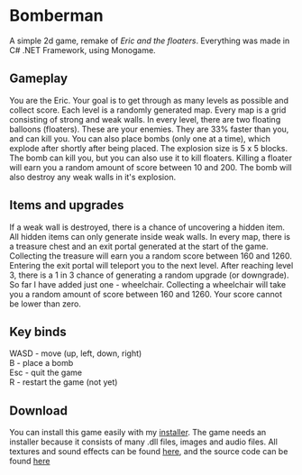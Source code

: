 # Bomberman

A simple 2d game, remake of *Eric and the floaters*.
Everything was made in C# .NET Framework, using Monogame.

## Gameplay

You are the Eric. Your goal is to get through as many
levels as possible and collect score. Each level is
a randomly generated map. Every map is a grid consisting of 
strong and weak walls. In every level, there are two
floating balloons (floaters). These are your enemies.
They are 33% faster than you, and can kill you.
You can also place bombs (only one at a time),
which explode after shortly after being placed. The explosion size
is 5 x 5 blocks. The bomb can kill you, but you can also use
it to kill floaters. Killing a floater will earn you
a random amount of score between 10 and 200.
The bomb will also destroy any weak walls in it's explosion.

## Items and upgrades

If a weak wall is destroyed, there is a chance of uncovering
a hidden item. All hidden items can only generate inside weak walls.
In every map, there is a treasure chest
and an exit portal generated at the start of the game.
Collecting the treasure will earn you a random score between
160 and 1260. Entering the exit portal will teleport you to
the next level. After reaching level 3, there is a 1 in 3 chance
of generating a random upgrade (or downgrade). So far I have added
just one - wheelchair. Collecting a wheelchair will take you a
random amount of score between 160 and 1260. Your score cannot
be lower than zero.

## Key binds

WASD - move (up, left, down, right)  
B - place a bomb  
Esc - quit the game  
R - restart the game (not yet)

## Download

You can install this game easily with my [installer](https://github.com/ZlomenyMesic/Bomberman/blob/main/BombermanSetup.msi).
The game needs an installer because it consists of many .dll files, images and audio files.
All textures and sound effects can be found [here](https://github.com/ZlomenyMesic/Bomberman/blob/main/files/content),
and the source code can be found [here](https://github.com/ZlomenyMesic/Bomberman/blob/main/files/code)
